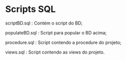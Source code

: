 # Scripts SQL

scriptBD.sql   : Contém o script do BD;

populateBD.sql : Script para popular o BD acima; 

procedure.sql  : Script contendo a procedure do projeto;

views.sql      : Script contendo as views do projeto.
